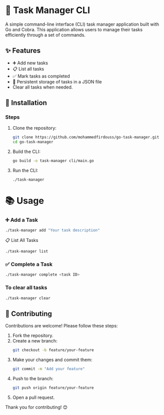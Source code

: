 # 📝 Task Manager CLI

A simple command-line interface (CLI) task manager application built with Go and Cobra. This application allows users to manage their tasks efficiently through a set of commands.

## ✨ Features
- ➕ Add new tasks
- 📋 List all tasks
- ✅ Mark tasks as completed
- 💾 Persistent storage of tasks in a JSON file
- Clear all tasks when needed.

## 🚀 Installation


### Steps

1. Clone the repository:
   ```bash
   git clone https://github.com/mohammedfirdouss/go-task-manager.git
   cd go-task-manager
   ```

2. Build the CLI:
   ```bash
   go build -o task-manager cli/main.go
   ```

3. Run the CLI:
   ```bash
   ./task-manager
   ```

# 📚 Usage

### ➕ Add a Task
``` bash
./task-manager add "Your task description"
```

📋 List All Tasks
```bash
./task-manager list
```

### ✅ Complete a Task
```bash
./task-manager complete <task ID>
```

### To clear all tasks
```bash
./task-manager clear
```


## 🤝 Contributing
Contributions are welcome! Please follow these steps:

1. Fork the repository.
2. Create a new branch:
   ```bash
   git checkout -b feature/your-feature
   ```
3. Make your changes and commit them:
   ```bash
   git commit -m "Add your feature"
   ```
4. Push to the branch:
   ```bash
   git push origin feature/your-feature
   ```
5. Open a pull request.


Thank you for contributing! 😊
